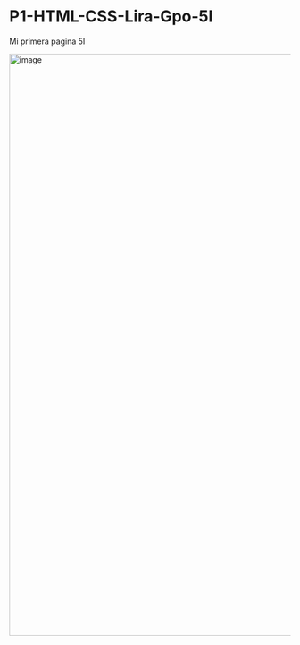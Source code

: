 # P1-HTML-CSS-Lira-Gpo-5I
Mi primera pagina 5I

<img width="1920" height="1041" alt="image" src="https://github.com/user-attachments/assets/c6bdcb03-47e5-4d84-85bf-4083059afa80" />
